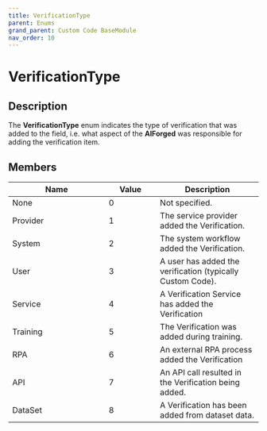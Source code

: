 ```yaml
---
title: VerificationType
parent: Enums
grand_parent: Custom Code BaseModule
nav_order: 10
---
```


# VerificationType

## Description

The **VerificationType** enum indicates the type of verification that was added to the field, i.e. what aspect of the **AIForged** was responsible for adding the verification item.

## Members

<table><thead><tr><th width="178.33333333333331">Name</th><th width="87" data-type="number">Value</th><th>Description</th></tr></thead><tbody><tr><td>None</td><td>0</td><td>Not specified.</td></tr><tr><td>Provider</td><td>1</td><td>The service provider added the Verification.</td></tr><tr><td>System</td><td>2</td><td>The system workflow added the Verification.</td></tr><tr><td>User</td><td>3</td><td>A user has added the verification (typically Custom Code).</td></tr><tr><td>Service</td><td>4</td><td>A Verification Service has added the Verification</td></tr><tr><td>Training</td><td>5</td><td>The Verification was added during training.</td></tr><tr><td>RPA</td><td>6</td><td>An external RPA process added the Verification</td></tr><tr><td>API</td><td>7</td><td>An API call resulted in the Verification being added.</td></tr><tr><td>DataSet</td><td>8</td><td>A Verification has been added from dataset data.</td></tr></tbody></table>
